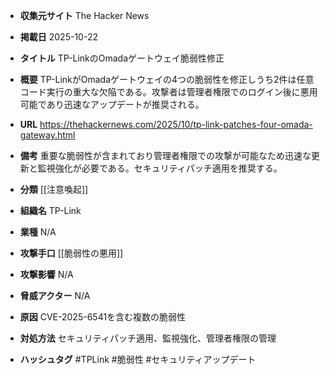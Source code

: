 - **収集元サイト**
The Hacker News

- **掲載日**
2025-10-22

- **タイトル**
TP-LinkのOmadaゲートウェイ脆弱性修正

- **概要**
TP-LinkがOmadaゲートウェイの4つの脆弱性を修正しうち2件は任意コード実行の重大な欠陥である。攻撃者は管理者権限でのログイン後に悪用可能であり迅速なアップデートが推奨される。

- **URL**
https://thehackernews.com/2025/10/tp-link-patches-four-omada-gateway.html

- **備考**
重要な脆弱性が含まれており管理者権限での攻撃が可能なため迅速な更新と監視強化が必要である。セキュリティパッチ適用を推奨する。

- **分類**
[[注意喚起]]

- **組織名**
TP-Link

- **業種**
N/A

- **攻撃手口**
[[脆弱性の悪用]]

- **攻撃影響**
N/A

- **脅威アクター**
N/A

- **原因**
CVE-2025-6541を含む複数の脆弱性

- **対処方法**
セキュリティパッチ適用、監視強化、管理者権限の管理

- **ハッシュタグ**
#TPLink #脆弱性 #セキュリティアップデート

